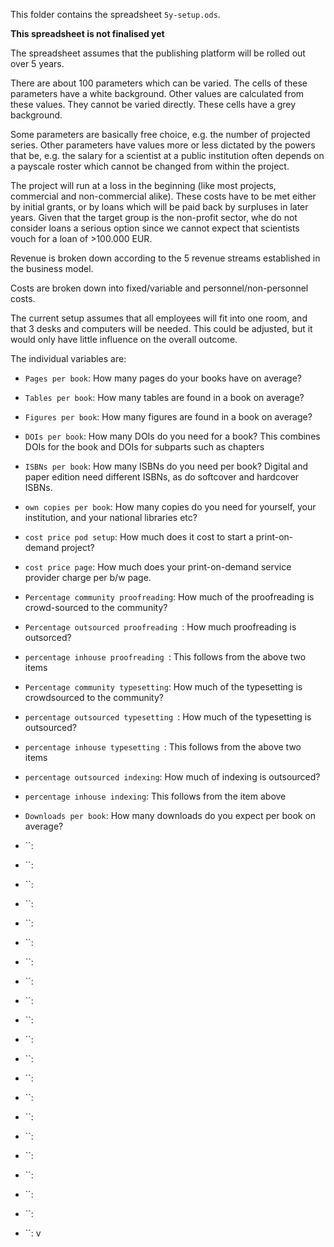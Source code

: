 This folder contains the spreadsheet `5y-setup.ods`.

**This spreadsheet is not finalised yet**

The spreadsheet assumes that the publishing platform will be rolled out over 5 years. 

There are about 100 parameters which can be varied. The cells of these parameters have a white background.
Other values are calculated from these values. They cannot be varied directly. These cells have a grey background. 

Some parameters are basically free choice, e.g. the number of projected series. Other parameters have values more or less dictated by the powers that be, e.g. the salary for a scientist at a public institution often depends on a payscale roster which cannot be changed from within the project. 

The project will run at a loss in the beginning (like most projects, commercial and non-commercial alike). These costs have to be met either by initial grants, or by loans which will be paid back by surpluses in later years. Given that the target group is the non-profit sector, whe do not consider loans a serious option since we cannot expect that scientists vouch for a loan of >100.000 EUR. 

Revenue is broken down according to the 5 revenue streams established in the business model. 

Costs are broken down into fixed/variable and personnel/non-personnel costs. 

The current setup assumes that all employees will fit into one room, and that 3 desks and computers will be needed. This could be adjusted, but it would only have little influence on the overall outcome. 

The individual variables are: 
- `Pages per book`: How many pages do your books have on average?
- `Tables per book`: How many tables are found in a book on average? 
- `Figures per book`: How many figures are found in a book on average?
- `DOIs per book`: How many DOIs do you need for a book? This combines DOIs for the book and DOIs for subparts such as chapters
- `ISBNs per book`: How many ISBNs do you need per book? Digital and paper edition need different ISBNs, as do softcover and hardcover ISBNs. 
- `own copies per book`: How many copies do you need for yourself, your institution, and your national libraries etc? 
- `cost price pod setup`: How much does it cost to start a print-on-demand project? 
- `cost price page`:  How much does your print-on-demand service provider charge per b/w page. 
- `Percentage community proofreading`: How much of the proofreading is crowd-sourced to the community? 
- `Percentage outsourced proofreading `: How much proofreading is outsorced? 
- `percentage inhouse proofreading `:  This follows from the above two items
- `Percentage community typesetting`: How much of the typesetting is crowdsourced to the community?
- `percentage outsourced typesetting `: How much of the typesetting is outsourced? 
- `percentage inhouse typesetting `:  This follows from the above two items
- `percentage outsourced indexing`: How much of indexing is outsourced? 
- `percentage inhouse indexing`:  This follows from the item above
- `Downloads per book`: How many downloads do you expect per book on average? 

- ``: 
- ``: 
- ``: 
- ``: 
- ``: 
- ``: 
- ``: 
- ``: 
- ``: 
- ``: 
- ``: 
- ``: 
- ``: 
- ``: 
- ``: 
- ``: 
- ``: 
- ``: 
- ``: 
- ``: 
- ``: v